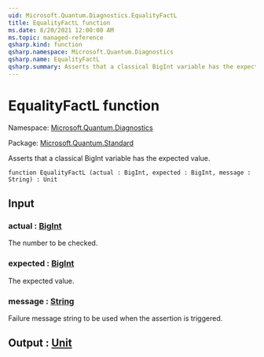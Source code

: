```yaml
---
uid: Microsoft.Quantum.Diagnostics.EqualityFactL
title: EqualityFactL function
ms.date: 8/20/2021 12:00:00 AM
ms.topic: managed-reference
qsharp.kind: function
qsharp.namespace: Microsoft.Quantum.Diagnostics
qsharp.name: EqualityFactL
qsharp.summary: Asserts that a classical BigInt variable has the expected value.
---
```


# EqualityFactL function

Namespace: [Microsoft.Quantum.Diagnostics](xref:Microsoft.Quantum.Diagnostics)

Package: [Microsoft.Quantum.Standard](https://nuget.org/packages/Microsoft.Quantum.Standard)


Asserts that a classical BigInt variable has the expected value.

```qsharp
function EqualityFactL (actual : BigInt, expected : BigInt, message : String) : Unit
```


## Input

### actual : [BigInt](xref:microsoft.quantum.qsharp.valueliterals#bigint-literals)

The number to be checked.


### expected : [BigInt](xref:microsoft.quantum.qsharp.valueliterals#bigint-literals)

The expected value.


### message : [String](xref:microsoft.quantum.qsharp.valueliterals#string-literals)

Failure message string to be used when the assertion is triggered.



## Output : [Unit](xref:microsoft.quantum.qsharp.valueliterals#unit-literal)

